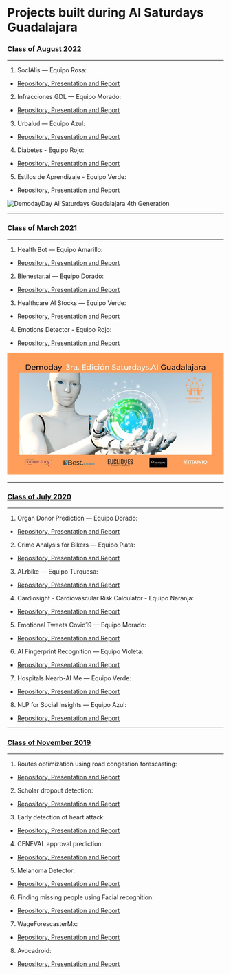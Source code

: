 # Projects built during AI Saturdays Guadalajara


### [Class of August 2022](https://github.com/SaturdaysAI/Projects/tree/master/Guadalajara/August2022/)
---

1) SocIAlis — Equipo Rosa:
- [Repository, Presentation and Report](https://github.com/SaturdaysAI/Projects/blob/master/Guadalajara/August2022/socIAlis)

2) Infracciones GDL — Equipo Morado:
- [Repository, Presentation and Report](https://github.com/SaturdaysAI/Projects/tree/master/Guadalajara/August2022/InfraccionesGDL)

3) Urbalud  — Equipo Azul:
- [Repository, Presentation and Report](https://github.com/SaturdaysAI/Projects/tree/master/Guadalajara/August2022/Urbalud)

4) Diabetes - Equipo Rojo:
- [Repository, Presentation and Report](https://github.com/SaturdaysAI/Projects/tree/master/Guadalajara/August2022/diabetes)

5) Estilos de Aprendizaje - Equipo Verde:
- [Repository, Presentation and Report](https://github.com/SaturdaysAI/Projects/tree/master/Guadalajara/August2022/estilosdeaprendizaje)

![DemodayDay AI Saturdays Guadalajara 4th Generation](https://user-images.githubusercontent.com/15841147/204033447-e9d7eef5-e439-43fb-bb98-f80e6e3ca9f8.png)


---

### [Class of March 2021]([https://github.com/SaturdaysAI/Projects/tree/master/Guadalajara/March2021/readme.md])
---


1) Health Bot — Equipo Amarillo:
- [Repository, Presentation and Report](https://github.com/YellowTeam/Healt-bot-project)

2) Bienestar.ai — Equipo Dorado:
- [Repository, Presentation and Report](https://github.com/macavimavi/bienestar.ai)

3) Healthcare AI Stocks  — Equipo Verde:
- [Repository, Presentation and Report](https://github.com/jarturoa/Aistocks.git)

4) Emotions Detector - Equipo Rojo:
- [Repository, Presentation and Report](https://github.com/chacoff/EmotionsDetector)

![DemodayDay AI Saturdays Guadalajara 3rd Generation](March2021/aisaturdaysguadalajara3aedicion_demoday.jpeg)


---
### [Class of July 2020](https://github.com/SaturdaysAI/Projects/tree/master/Guadalajara/readme.md)

---

1) Organ Donor Prediction — Equipo Dorado:
- [Repository, Presentation and Report](https://github.com/azbit0/OrganDP)

2) Crime Analysis for Bikers — Equipo Plata:
- [Repository, Presentation and Report](https://github.com/saturdaysai-gdl2-plata/datasets)

3) AI.rbike  — Equipo Turquesa:
- [Repository, Presentation and Report](https://github.com/JacoboDB/AI.rbike)

4) Cardiosight - Cardiovascular Risk Calculator - Equipo Naranja:
- [Repository, Presentation and Report](https://github.com/RebeNura/Saturdays.ai-Equipo-Naranja)

5) Emotional Tweets Covid19  — Equipo Morado:
- [Repository, Presentation and Report](https://github.com/saturdays-equipo3/covid19)

6) AI Fingerprint Recognition — Equipo Violeta:
- [Repository, Presentation and Report](https://github.com/gmgalvan/fingerprintRecognition)

7) Hospitals Nearb-AI Me — Equipo Verde:
- [Repository, Presentation and Report](https://github.com/luischitala/Hospitals-Nearb-AI-Me/blob/master/README.md)

8) NLP for Social Insights  — Equipo Azul:
- [Repository, Presentation and Report](https://github.com/omar-bracamontes-zavala/BlueTeam)

---

### [Class of November 2019](https://github.com/SaturdaysAI/Projects/tree/master/Guadalajara/readme.md)

---

1) Routes optimization using road congestion forescasting:
- [Repository, Presentation and Report](https://bitbucket.org/PattPatt/saturdaysai_projectteam1/src/master/)

2) Scholar dropout detection:
- [Repository, Presentation and Report](https://github.com/marcos862/SaturdaysAI_Project_T2)

3) Early detection of heart attack:
- [Repository, Presentation and Report](https://github.com/RodCaba/SAI-E3-HEART)

4) CENEVAL approval prediction:
- [Repository, Presentation and Report](https://github.com/ricnef2121/ceneval)

5) Melanoma Detector:
- [Repository, Presentation and Report](https://github.com/gustavosantoscoy/saturdays.ai)

6) Finding missing people using Facial recognition:
- [Repository, Presentation and Report](https://github.com/Neli-Torres/EQUIPO-6-SECURITY.git)

7) WageForescasterMx:
- [Repository, Presentation and Report](https://github.com/E7SATAI/wageForcasterMx)

8) Avocadroid:
- [Repository, Presentation and Report](https://github.com/ineszetter/AvocadoCNN)


